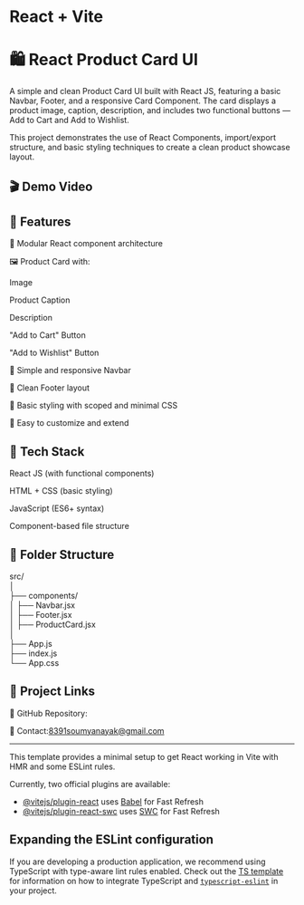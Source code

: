 # React + Vite


<h1>🛍️ React Product Card UI</h1>
A simple and clean Product Card UI built with React JS, featuring a basic Navbar, Footer, and a responsive Card Component. The card displays a product image, caption, description, and includes two functional buttons — Add to Cart and Add to Wishlist.

This project demonstrates the use of React Components, import/export structure, and basic styling techniques to create a clean product showcase layout.
<h2>🎬 Demo Video</h2>

<h2>📸 Features</h2>
🧩 Modular React component architecture<br>

🖼️ Product Card with:<br>

Image<br>

Product Caption<br>

Description<br>

"Add to Cart" Button<br>

"Add to Wishlist" Button<br>

🧭 Simple and responsive Navbar<br>

📩 Clean Footer layout<br>

🎨 Basic styling with scoped and minimal CSS<br>

🚀 Easy to customize and extend

<h2>🔧 Tech Stack</h2>
React JS (with functional components)<br>

HTML + CSS (basic styling)<br>

JavaScript (ES6+ syntax)<br>

Component-based file structure

<h2>📁 Folder Structure</h2>
src/<br>
│<br>
├── components/<br>
│   ├── Navbar.jsx<br>
│   ├── Footer.jsx<br>
│   ├── ProductCard.jsx<br>
│<br>
├── App.js<br>
├── index.js<br>
└── App.css



<h2>🔗 Project Links</h2>
📂 GitHub Repository: 

📧 Contact:8391soumyanayak@gmail.com

<hr>

This template provides a minimal setup to get React working in Vite with HMR and some ESLint rules.

Currently, two official plugins are available:

- [@vitejs/plugin-react](https://github.com/vitejs/vite-plugin-react/blob/main/packages/plugin-react) uses [Babel](https://babeljs.io/) for Fast Refresh
- [@vitejs/plugin-react-swc](https://github.com/vitejs/vite-plugin-react/blob/main/packages/plugin-react-swc) uses [SWC](https://swc.rs/) for Fast Refresh

## Expanding the ESLint configuration

If you are developing a production application, we recommend using TypeScript with type-aware lint rules enabled. Check out the [TS template](https://github.com/vitejs/vite/tree/main/packages/create-vite/template-react-ts) for information on how to integrate TypeScript and [`typescript-eslint`](https://typescript-eslint.io) in your project.


